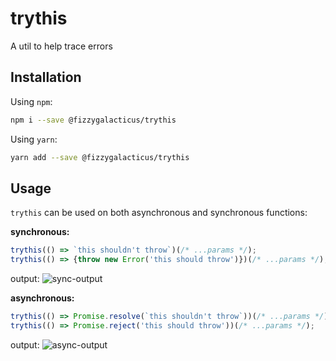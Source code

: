# trythis

A util to help trace errors

## Installation

Using `npm`:
```sh
npm i --save @fizzygalacticus/trythis
```

Using `yarn`:
```sh
yarn add --save @fizzygalacticus/trythis
```

## Usage

`trythis` can be used on both asynchronous and synchronous functions:

**synchronous:**
```js
trythis(() => `this shouldn't throw`)(/* ...params */);
trythis(() => {throw new Error('this should throw')})(/* ...params */);
```

output:
![sync-output](https://i.imgur.com/JMeuVAg.png)

**asynchronous:**
```js
trythis(() => Promise.resolve(`this shouldn't throw`))(/* ...params */);
trythis(() => Promise.reject('this should throw'))(/* ...params */);
```

output:
![async-output](https://i.imgur.com/1ni4Y2e.png)
